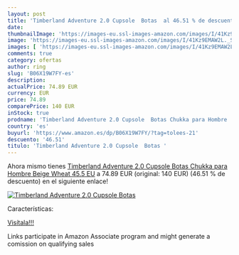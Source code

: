 ```yaml
---
layout: post
title: 'Timberland Adventure 2.0 Cupsole  Botas  al 46.51 % de descuento'
date: 
thumbnailImage: 'https://images-eu.ssl-images-amazon.com/images/I/41Kz9EMAW2L._SL200_.jpg'
image: 'https://images-eu.ssl-images-amazon.com/images/I/41Kz9EMAW2L._SL200_.jpg'
images: [ 'https://images-eu.ssl-images-amazon.com/images/I/41Kz9EMAW2L._SL200_.jpg' ]
comments: true
category: ofertas
author: ring
slug: 'B06X19W7FY-es'
description:
actualPrice: 74.89 EUR
currency: EUR
price: 74.89
comparePrice: 140 EUR
inStock: true
prodname: 'Timberland Adventure 2.0 Cupsole  Botas Chukka para Hombre  Beige  Wheat   45.5 EU'
country: 'es'
buyurl: 'https://www.amazon.es/dp/B06X19W7FY/?tag=tolees-21'
descuento: '46.51'
titulo: 'Timberland Adventure 2.0 Cupsole  Botas '
---
```


Ahora mismo tienes [Timberland Adventure 2.0 Cupsole  Botas Chukka para Hombre  Beige  Wheat   45.5 EU](https://www.amazon.es/dp/B06X19W7FY/?tag=tolees-21) a 74.89 EUR (original: 140 EUR) (46.51 %  de descuento) en el siguiente enlace!

[![Timberland Adventure 2.0 Cupsole  Botas ](https://images-eu.ssl-images-amazon.com/images/I/41Kz9EMAW2L._SL200_.jpg)](https://www.amazon.es/dp/B06X19W7FY/?tag=tolees-21)

Características:


[Visítala!!!](https://www.amazon.es/dp/B06X19W7FY/?tag=tolees-21)

Links participate in Amazon Associate program and might generate a comission on qualifying sales
